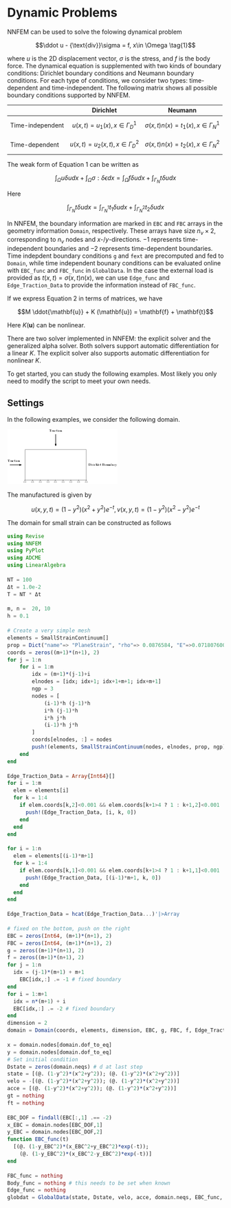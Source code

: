 # Dynamic Problems

NNFEM can be used to solve the folowing dynamical problem

$$\ddot u - {\text{div}}\sigma  = f, x\in \Omega \tag{1}$$

where $u$ is the 2D displacement vector, $\sigma$ is the stress, and $f$ is the body force. The dynamical equation is supplemented with two kinds of boundary conditions: Dirichlet boundary conditions and Neumann boundary conditions. For each type of conditions, we consider two types: time-dependent and time-independent. The following matrix shows all possible boundary conditions supported by NNFEM. 

|                  | Dirichlet                              | Neumann                                       |
| ---------------- | -------------------------------------- | --------------------------------------------- |
| Time-independent | $$u(x,t) = u_1(x), x\in \Gamma_D^1$$   | $$\sigma(x,t)n(x) = t_1(x), x\in \Gamma_N^1$$ |
| Time-dependent   | $$u(x,t) = u_2(x,t), x\in \Gamma_D^2$$ | $$\sigma(x,t)n(x) = t_2(x), x\in \Gamma_N^2$$ |

The weak form of Equation 1 can be written as 

$$\int_\Omega u \delta u dx  + \int_\Omega \sigma :\delta \epsilon dx = \int_\Omega f \delta u dx + \int_{\Gamma_N} t \delta u dx \tag{2}$$

Here 

$$\int_{\Gamma_N} t \delta u dx =\int_{\Gamma_N^1} t_1 \delta u dx + \int_{\Gamma_N^2} t_2 \delta u dx $$

In NNFEM, the boundary information are marked in `EBC` and `FBC` arrays in the geometry information `Domain`, respectively. These arrays have size $n_v\times 2$, corresponding to $n_v$ nodes and $x$-/$y$-directions. $-1$ represents time-independent boundaries and $-2$ represents time-dependent boundaries. Time indepdent boundary conditions `g` and `fext` are precomputed and fed to `Domain`, while time independent bounary conditions can be evaluated online with `EBC_func` and `FBC_func` in `GlobalData`. In the case the external load is provided as $t(x,t) = \sigma(x,t)n(x)$, we can use `Edge_func` and `Edge_Traction_Data` to provide the information instead of  `FBC_func`. 

If we express Equation 2 in terms of matrices, we have

$$M \ddot{\mathbf{u}} + K (\mathbf{u}) = \mathbf{f} + \mathbf{t}$$

Here $K(\mathbf{u})$ can be nonlinear. 

There are two solver implemented in NNFEM: the explicit solver and the generalized alpha solver. Both solvers support automatic differentiation for a linear $K$. The explicit solver also supports automatic differentiation for nonlinear $K$. 

To get started, you can study the following examples. Most likely you only need to modify the script to meet your own needs. 

## Settings

In the following examples, we consider the following domain. 

![Untitled](./assets/geom.png)

The manufactured is given by 

$$u(x, y, t) = (1-y^2)(x^2+y^2) e^{-t}, v(x, y, t)=(1-y^2)(x^2-y^2)e^{-t}$$

The domain for small strain can be constructed as follows

```julia
using Revise
using NNFEM 
using PyPlot
using ADCME
using LinearAlgebra

NT = 100
Δt = 1.0e-2
T = NT * Δt

m, n =  20, 10
h = 0.1

# Create a very simple mesh
elements = SmallStrainContinuum[]
prop = Dict("name"=> "PlaneStrain", "rho"=> 0.0876584, "E"=>0.07180760098, "nu"=>0.4)
coords = zeros((m+1)*(n+1), 2)
for j = 1:n
    for i = 1:m
        idx = (m+1)*(j-1)+i 
        elnodes = [idx; idx+1; idx+1+m+1; idx+m+1]
        ngp = 3
        nodes = [
            (i-1)*h (j-1)*h
            i*h (j-1)*h
            i*h j*h
            (i-1)*h j*h
        ]
        coords[elnodes, :] = nodes
        push!(elements, SmallStrainContinuum(nodes, elnodes, prop, ngp))
    end
end

Edge_Traction_Data = Array{Int64}[]
for i = 1:m 
  elem = elements[i]
  for k = 1:4
    if elem.coords[k,2]<0.001 && elem.coords[k+1>4 ? 1 : k+1,2]<0.001
      push!(Edge_Traction_Data, [i, k, 0])
    end
  end
end

for i = 1:n
  elem = elements[(i-1)*m+1]
  for k = 1:4
    if elem.coords[k,1]<0.001 && elem.coords[k+1>4 ? 1 : k+1,1]<0.001
      push!(Edge_Traction_Data, [(i-1)*m+1, k, 0])
    end
  end
end

Edge_Traction_Data = hcat(Edge_Traction_Data...)'|>Array

# fixed on the bottom, push on the right
EBC = zeros(Int64, (m+1)*(n+1), 2)
FBC = zeros(Int64, (m+1)*(n+1), 2)
g = zeros((m+1)*(n+1), 2)
f = zeros((m+1)*(n+1), 2)
for j = 1:n
  idx = (j-1)*(m+1) + m+1
	EBC[idx,:] .= -1 # fixed boundary
end
for i = 1:m+1
  idx = n*(m+1) + i 
  EBC[idx,:] .= -2 # fixed boundary 
end
dimension = 2
domain = Domain(coords, elements, dimension, EBC, g, FBC, f, Edge_Traction_Data)

x = domain.nodes[domain.dof_to_eq]
y = domain.nodes[domain.dof_to_eq]
# Set initial condition 
Dstate = zeros(domain.neqs) # d at last step 
state = [(@. (1-y^2)*(x^2+y^2)); (@. (1-y^2)*(x^2+y^2))]
velo = -[(@. (1-y^2)*(x^2+y^2)); (@. (1-y^2)*(x^2+y^2))]
acce = [(@. (1-y^2)*(x^2+y^2)); (@. (1-y^2)*(x^2+y^2))]
gt = nothing
ft = nothing

EBC_DOF = findall(EBC[:,1] .== -2)
x_EBC = domain.nodes[EBC_DOF,1]
y_EBC = domain.nodes[EBC_DOF,2]
function EBC_func(t)
  [(@. (1-y_EBC^2)*(x_EBC^2+y_EBC^2)*exp(-t));
    (@. (1-y_EBC^2)*(x_EBC^2-y_EBC^2)*exp(-t))]
end

FBC_func = nothing 
Body_func = nothing # this needs to be set when known 
Edge_func = nothing
globdat = GlobalData(state, Dstate, velo, acce, domain.neqs, EBC_func, FBC_func, Body_func, 						Edge_func)
```



